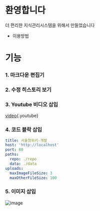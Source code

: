 <!-- TITLE: 서울청 위키 -->
<!-- SUBTITLE: 지식관리시스템 -->


# 환영합니다
더 편리한 지식관리시스템을 위해서 만들었습니다
* 이용방법

# 기능
### 1. 마크다운 편집기
### 2. 수정 히스토리 보기
### 3. Youtube 비디오 삽입

[video](https://www.youtube.com/watch?v=XbGs_qK2PQA){.youtube}

### 4. 코드 블락 삽입


```yaml
title: 서울청위키-개발
host: 'http://localhost'
port: 80
paths:
  repo: ./repo
  data: ./data
uploads:
  maxImageFileSize: 3
  maxOtherFileSize: 100
```


### 5. 이미지 삽입

![image](http://www.lafent.com/news/data/news/img1/106710.jpg)